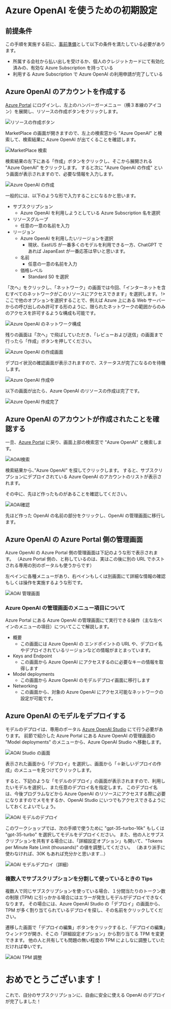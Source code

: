 # Azure OpenAI を使うための初期設定

## 前提条件
この手順を実施する前に、[事前準備](step0.md)として以下の条件を満たしている必要があります。
- 所属する会社から払い出しを受けるか、個人のクレジットカードにて有効化済みの、有効な Azure Subscription を持っている
- 利用する Azure Subscription で Azure OpenAI の利用申請が完了している

## Azure OpenAI のアカウントを作成する
[Azure Portal](https://portal.azure.com/) にログインし、左上のハンバーガーメニュー（横３本線のアイコン）を展開し、リソースの作成ボタンをクリックします。

![リソースの作成ボタン](./img/CreateAOAI001.png)

MarketPlace の画面が開きますので、左上の検索窓から "Azure OpenAI" と検索して、検索結果に Azure OpenAI が出てくることを確認します。

![MarketPlace 検索](./img/CreateAOAI002.png)

検索結果の左下にある「作成」ボタンをクリックし、そこから展開される "Azure OpenAI" をクリックします。
すると次に "Azure OpenAI の作成" という画面が表示されますので、必要な情報を入力します。

![Azure OpenAI の作成](.img/../img/CreateAOAI003.png)

一般的には、以下のような形で入力することになるかと思います。

- サブスクリプション
  - Azure OpenAI を利用しようとしている Azure Subscription 名を選択
- リソースグループ
  - 任意の一意の名前を入力
- リージョン
  - Azure OpenAI を利用したいリージョンを選択
    - 現状、EastUS が一番多くのモデルを利用できる一方、ChatGPT であれば JapanEast が一番応答は早いと思います。
  - 名前
    - 任意の一意の名前を入力
  - 価格レベル
    - Standard S0 を選択

「次へ」をクリックし、「ネットワーク」の画面では今回、「インターネットを含むすべてのネットワークがこのリソースにアクセスできます」を選択します。
!> ここで他のオプションを選択することで、例えば Azure 上にある Web サーバーからの呼び出しのみ許可する形のように、限られたネットワークの範囲からのみのアクセスを許可するような構成も可能です。

![Azure OpenAI のネットワーク構成](.img/../img/CreateAOAI004.png)

残りの画面は「次へ」で飛ばしていただき、「レビューおよび送信」の画面まで行ったら「作成」ボタンを押してください。

![Azure OpenAI の作成画面](./img/CreateAOAI005.png)

デプロイ状況の確認画面が表示されますので、ステータスが完了になるのを待機します。

![Azure OpenAI 作成中](./img/CreateAOAI006.png)

以下の画面が出たら、Azure OpenAI のリソースの作成は完了です。

![Azure OpenAI 作成完了](./img/CreateAOAI007.png)
## Azure OpenAI のアカウントが作成されたことを確認する
一旦、[Azure Portal](https://portal.azure.com/) に戻り、画面上部の検索窓で "Azure OpenAI" と検索します。

![AOAI検索](./img/CheckAOAI001.png)

検索結果から、”Azure OpenAI” を探してクリックします。
すると、サブスクリプションにデプロイされている Azure OpenAI のアカウントのリストが表示されます。

その中に、先ほど作ったものがあることを確認してください。

![AOAI確認](./img/CheckAOAI002.png)

先ほど作った OpenAI の名前の部分をクリックし、OpenAI の管理画面に移行します。

## Azure OpenAI の Azure Portal 側の管理画面
Azure OpenAI の Azure Portal 側の管理画面は下記のような形で表示されます。
（Azure Portal 側の、と称しているのは、実はこの後に別の URL でホストされる専用の別のポータルも使うからです）

左ペインに各種メニューがあり、右ペインもしくは別画面にて詳細な情報の確認もしくは操作を実施するような形です。

![AOAI 管理画面](./img/AOAIModelDeploy001.png)


### Azure OpenAI の管理画面のメニュー項目について
Azure Portal にある Azure OpenAI の管理画面にて実行できる操作（主な左ペインのメニューの項目）についてここで解説します。

- 概要
  - この画面には Azure OpenAI の エンドポイントの URL や、デプロイ名やデプロイされているリージョンなどの情報がまとまっています。
- Keys and Endpoint
  - この画面から Azure OpenAI にアクセスするのに必要なキーの情報を取得します
- Model deployments
  - この画面から Azure OpenAI のモデルデプロイ画面に移行します
- Networking
  - この画面から、対象の Azure OpenAI にアクセス可能なネットワークの設定が可能です。

## Azure OpenAI のモデルをデプロイする
モデルのデプロイは、専用のポータル [Azure OpenAI Studio](https://oai.azure.com/) にて行う必要があります。
前節で紹介した Azure Portal にある Azure OpenAI の管理画面の "Model deployments" のメニューから、Azure OpenAI Studio へ移動します。

![AOAI Studio の画面](./img/AOAIStudio001.png)

表示された画面から「デプロイ」を選択し、画面から「＋新しいデプロイの作成」のメニューを見つけてクリックします。

すると、下記のような「モデルのデプロイ」の画面が表示されますので、利用したいモデルを選択し、また任意のデプロイ名を指定します。
このデプロイ名は、今後プログラムなどから Azure OpenAI のリソースにアクセスする際に必要になりますのでメモをするか、OpenAI Studio にいつでもアクセスできるようにしておくとよいでしょう。

![AOAI モデルのデプロイ](./img/AOAIStudio002.png)

このワークショップでは、次の手順で使うために "gpt-35-turbo-16k" もしくは "gpt-35-turbo" を選択してモデルをデプロイください。
また、他の人とサブスクリプションを共有する場合には、「詳細設定オプション」も開いて、"Tokens per Minute Rate Limit (thousands)" の値を調整してください。
（あまり派手に使わなければ、30K もあれば充分かと思います…）

![AOAI モデルデプロイ（詳細）](img/AOAIStudio003.png)

### 複数人でサブスクリプションを分割して使っているときの Tips
複数人で同じサブスクリプションを使っている場合、１分間当たりのトークン数の制限 (TPM) に引っかかる場合にはエラーが発生しモデルがデプロイできなくなります。
その場合には、Azure OpenAI Studio の「デプロイ」の画面から、TPM が多く割り当てられているデプロイを探し、その名前をクリックしてください。

遷移した画面で「デプロイの編集」ボタンをクリックすると、「デプロイの編集」ウィンドウが開き、そこの「詳細設定オプション」から割り当てる TPM を変更できます。
他の人と共有しても問題の無い程度の TPM によしなに調整していただければ幸いです。

![AOAI TPM 調整](./img/AOAIStudio004.png)

# おめでとうございます！
これで、自分のサブスクリプションに、自由に安全に使える OpenAI のデプロイが完了しました！